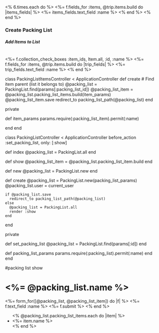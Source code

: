 <% 6.times.each do %>
  <%= f.fields_for :items, @trip.items.build do |items_fields| %>
  <%= items_fields.text_field :name %>
  <% end %>
<% end %>

<div class="field">
  <h3>Create Packing List</h3>
  <h5><i>Add Items to List</i></h5>
  <br>
  <%= f.collection_check_boxes :item_ids, Item.all, :id, :name %>
  <%= f.fields_for :items, @trip.items.build do |trip_fields| %>
    <%= trip_fields.text_field :name %>
  <% end %>
</div>


class PackingListItemsController < ApplicationController
  def create
      # Find item parent (list it belongs to)
      @packing_list = PackingList.find(params[:packing_list_id])
      @packing_list_item = @packing_list.packing_list_items.build(item_params)
      @packing_list_item.save
      redirect_to packing_list_path(@packing_list)
  end

  private

  def item_params
      params.require(:packing_list_item).permit(:name)

  end
end

class PackingListController < ApplicationController
  before_action :set_packing_list, only: [:show]

  def index
    @packing_list = PackingList.all
  end

  def show
    @packing_list_item = @packing_list.packing_list_item.build
  end

  def new
    @packing_list = PackingList.new
  end

  def create
    @packing_list = PackingList.new(packing_list_params)
    @packing_list.user = current_user

    if @packing_list.save
      redirect_to packing_list_path(@packing_list)
    else
      @packing_list = PackingList.all
      render :show
    end
  end

  private

  def set_packing_list
    @packing_list = PackingList.find(params[:id])
  end

  def packing_list_params
      params.require(:packing_list).permit(:name)
  end
end

#packing list show

<h1><%= @packing_list.name %></h1>

<!-- packing_list_items_path(@packing_list) -->
<%= form_for([@packing_list, @packing_list_item]) do |f| %>
  <%= f.text_field :name %>
  <%= f.submit %>
<% end %>

<ul>
  <% @packing_list.packing_list_items.each do |item| %>
    <li>
      <%= item.name %>
    </li>
  <% end %>
</ul>
